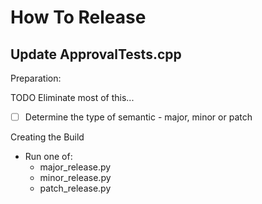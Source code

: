<a id="top"></a>
# How To Release

## Update ApprovalTests.cpp

Preparation:

TODO Eliminate most of this...

- [ ] Determine the type of semantic - major, minor or patch 

Creating the Build

- Run one of:
  - major_release.py
  - minor_release.py
  - patch_release.py

